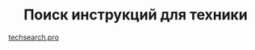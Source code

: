 <h1 align="center">Поиск инструкций для техники</h1>
<a fontsize="24px" href="https://techsearch.pro">techsearch.pro</a>

